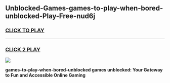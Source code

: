 
## Unblocked-Games-games-to-play-when-bored-unblocked-Play-Free-nud6j
<h3>
<a href="https://premium76.site?title=games-to-play-when-bored-unblocked&ref=18A1">CLICK TO PLAY</a></h3>
<hr>

<h3>
<a href="https://premium76.site?title=games-to-play-when-bored-unblocked&ref=18A1">CLICK 2 PLAY</a>
  
</h3>

<a href="https://premium76.site?title=games-to-play-when-bored-unblocked&ref=18A1"><img src="https://clearcache.store/games.png"></a>


**games-to-play-when-bored-unblocked games unblocked: Your Gateway to Fun and Accessible Online Gaming**
